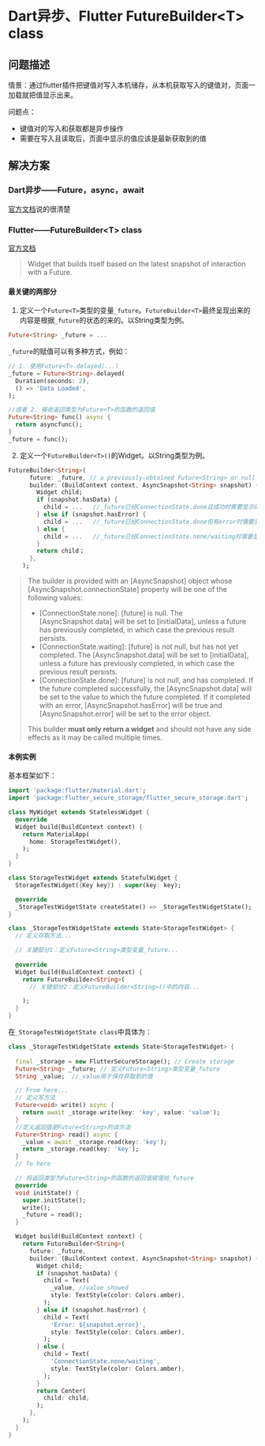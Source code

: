 # Dart异步、Flutter FutureBuilder\<T> class

## 问题描述

情景：通过flutter插件把键值对写入本机储存，从本机获取写入的键值对，页面一加载就把值显示出来。  

问题点：

- 键值对的写入和获取都是异步操作
- 需要在写入且读取后，页面中显示的值应该是最新获取到的值

## 解决方案

### Dart异步——Future，async，await

[官方文档](https://dart.dev/codelabs/async-await)说的很清楚

### Flutter——FutureBuilder\<T\> class

[官方文档](https://api.flutter.dev/flutter/widgets/FutureBuilder-class.html)
>Widget that builds itself based on the latest snapshot of interaction with a Future.  

#### 最关键的两部分

1. 定义一个`Future<T>`类型的变量`_future`。`FutureBuilder<T>`最终呈现出来的内容是根据`_future`的状态的来的。以String类型为例。

```dart
Future<String> _future = ...
```

`_future`的赋值可以有多种方式，例如：

```dart
// 1. 使用Future<T>.delayed(...)
_future = Future<String>.delayed(
  Duration(seconds: 2),
  () => 'Data Loaded',
);

//或者 2. 接收返回类型为Future<T>的函数的返回值
Future<String> func() async {
  return asyncfunc();
}
_future = func();

```

2. 定义一个`FutureBuilder<T>()`的Widget。以String类型为例。

```dart
FutureBuilder<String>(
      future: _future, // a previously-obtained Future<String> or null
      builder: (BuildContext context, AsyncSnapshot<String> snapshot) {
        Widget child;
        if (snapshot.hasData) {
          child = ...   //_future已经ConnectionState.done且成功时需要显示的页面内容
        } else if (snapshot.hasError) {
          child = ...   //_future已经ConnectionState.done但有error时需要显示的页面内容
        } else {
          child = ...   //_future已经ConnectionState.none/waiting时需要显示的页面内容
        }
        return child；
      },
    );
```

>The builder is provided with an [AsyncSnapshot] object whose [AsyncSnapshot.connectionState] property will be one of the following values:
>- [ConnectionState.none]: [future] is null. The [AsyncSnapshot.data] will be set to [initialData], unless a future has previously completed, in which case the previous result persists.
>- [ConnectionState.waiting]: [future] is not null, but has not yet completed. The [AsyncSnapshot.data] will be set to [initialData], unless a future has previously completed, in which case the previous result persists.
>- [ConnectionState.done]: [future] is not null, and has completed. If the future completed successfully, the [AsyncSnapshot.data] will be set to the value to which the future completed. If it completed with an error, [AsyncSnapshot.hasError] will be true and [AsyncSnapshot.error] will be set to the error object.  
> 
>This builder **must only return a widget** and should not have any side effects as it may be called multiple times.

#### 本例实例

基本框架如下：

```dart
import 'package:flutter/material.dart';
import 'package:flutter_secure_storage/flutter_secure_storage.dart';

class MyWidget extends StatelessWidget {
  @override
  Widget build(BuildContext context) {
    return MaterialApp(
      home: StorageTestWidget(),
    );
  }
}

class StorageTestWidget extends StatefulWidget {
  StorageTestWidget({Key key}) : super(key: key);

  @override
  _StorageTestWidgetState createState() => _StorageTestWidgetState();
}

class _StorageTestWidgetState extends State<StorageTestWidget> {
  // 定义存取方法...

  // 关键部分1：定义Future<String>类型变量_future...
  
  @override
  Widget build(BuildContext context) {
    return FutureBuilder<String>(
      // 关键部分2：定义FutureBuilder<String>()中的内容...

    );
  }
}
```

在`_StorageTestWidgetState class`中具体为：

```dart
class _StorageTestWidgetState extends State<StorageTestWidget> {
  
  final _storage = new FlutterSecureStorage(); // Create storage
  Future<String> _future; // 定义Future<String>类型变量_future
  String _value;  //_value用于保存获取到的值

  // From here...
  // 定义写方法
  Future<void> write() async {
    return await _storage.write(key: 'key', value: 'value');
  }
  //定义返回值是Future<String>的读方法
  Future<String> read() async {
    _value = await _storage.read(key: 'key');
    return _storage.read(key: 'key');
  }
  // To here

  // 将返回类型为Future<String>的函数的返回值赋值给_future
  @override
  void initState() {
    super.initState();
    write();
    _future = read();
  }

  Widget build(BuildContext context) {
    return FutureBuilder<String>(
      future: _future,
      builder: (BuildContext context, AsyncSnapshot<String> snapshot) {
        Widget child;
        if (snapshot.hasData) {
          child = Text(
            _value, //value showed
            style: TextStyle(color: Colors.amber),
          );
        } else if (snapshot.hasError) {
          child = Text(
            'Error: ${snapshot.error}',
            style: TextStyle(color: Colors.amber),
          );
        } else {
          child = Text(
            'ConnectionState.none/waiting',
            style: TextStyle(color: Colors.amber),
          );
        }
        return Center(
          child: child,
        );
      },
    );
  }
}
```
